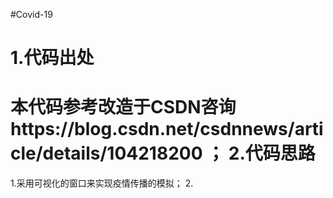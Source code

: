 #Covid-19

1.代码出处
==========
本代码参考改造于CSDN咨询https://blog.csdn.net/csdnnews/article/details/104218200 ；
2.代码思路
==========
1.采用可视化的窗口来实现疫情传播的模拟；
2.
